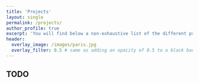 ```yaml
---
title: 'Projects'
layout: single
permalink: /projects/
author_profile: true
excerpt: 'You will find below a non-exhaustive list of the different projects I realized during the last years, as well as links to the source codes, if publicly available.'
header:
  overlay_image: /images/paris.jpg
  overlay_filter: 0.5 # same as adding an opacity of 0.5 to a black background
---
```


## TODO
